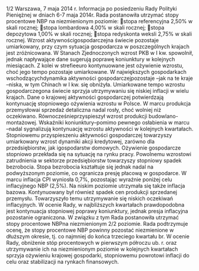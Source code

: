 1/2
Warszawa, 7 maja 2014 r.
Informacja po posiedzeniu Rady Polityki Pieniężnej
w dniach 6-7 maja 2014r.
Rada postanowiła utrzymać stopy procentowe NBP na niezmienionym poziomie:
stopa referencyjna 2,50% w skali rocznej;
stopa lombardowa 4,00% w skali rocznej;
stopa depozytowa 1,00% w skali rocznej;
stopa redyskonta weksli 2,75% w skali rocznej.
Wzrost aktywnościgospodarczejna świecie pozostaje umiarkowany, przy czym
sytuacja gospodarcza w poszczególnych krajach jest zróżnicowana. W Stanach
Zjednoczonych wzrost PKB w I kw. spowolnił, jednak napływające dane sugerują
poprawę koniunktury w kolejnych miesiącach. Z kolei w strefieeuro kontynuowane jest
ożywienie wzrostu, choć jego tempo pozostaje umiarkowane. W największych
gospodarkach wschodzącychdynamika aktywności gospodarczejpozostaje –jak na te
kraje –niska, w tym Chinach w I kw. się obniżyła. Umiarkowane tempo wzrostu
gospodarczegona świecie sprzyja utrzymywaniu się niskiej inflacji w wielu krajach.
Dane o krajowej aktywności gospodarczej potwierdzają kontynuację stopniowego
ożywienia wzrostu w Polsce. W marcu produkcja przemysłowai sprzedaż detaliczna
nadal rosły, choć wolniej niż oczekiwano. Równocześnieprzyspieszył wzrost produkcji
budowlano-montażowej. Wskaźniki koniunktury–pomimo pewnego osłabienia w
marcu –nadal sygnalizują kontynuację wzrostu aktywności w kolejnych kwartałach.
Stopniowemu przyspieszeniu aktywności gospodarczej towarzyszy umiarkowany
wzrost dynamiki akcji kredytowej, zarówno dla przedsiębiorstw, jak igospodarstw
domowych.
Ożywienie gospodarcze stopniowo przekłada się na sytuację na rynku pracy.
Powolnemu wzrostowi zatrudnienia w sektorze przedsiębiorstw towarzyszy stopniowy
spadek bezrobocia. Stopa bezrobocia kształtuje się jednak nadal na podwyższonym
poziomie, co ogranicza presję płacową w gospodarce.
W marcu inflacja CPI wyniosła 0,7%, pozostając wyraźnie poniżej celu inflacyjnego
NBP (2,5%). Na niskim poziomie utrzymała się także inflacja bazowa. Kontynuowany
był również spadek cen produkcji sprzedanej przemysłu. Towarzyszyło temu
utrzymywanie się niskich oczekiwań inflacyjnych.
W ocenie Rady, w najbliższych kwartałach prawdopodobna jest kontynuacja
stopniowej poprawy koniunktury, jednak presja inflacyjna pozostanie ograniczona. W
związku z tym Rada postanowiła utrzymać stopy procentowe NBPna niezmienionym
2/2
poziomie. Rada podtrzymuje ocenę, że stopy procentowe NBP powinny pozostać
niezmienione w dłuższym okresie, tj. co najmniej do końca trzeciego kwartału br.
W ocenie Rady, obniżenie stóp procentowych w pierwszym półroczu ub. r. oraz
utrzymywanie ich na niezmienionym poziomie w kolejnych kwartałach sprzyja
ożywieniu krajowej gospodarki, stopniowemu powrotowi inflacji do celu oraz
stabilizacji na rynkach finansowych.
